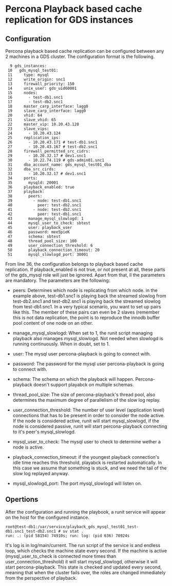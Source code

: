 # Percona Playback based cache replication for GDS instances

## Configuration

Percona playback based cache replication can be configured between any 2 machines in a GDS cluster. 
The configuration format is the following.

```
  9 gds_instances:
 10   gds_mysql_test01:
 11     type: mysql
 12     write_origin: snc1
 13     firewall_priority: 150
 14     unix_user: gds_uid60001
 15     nodes:
 16       - test-db1.snc1
 17       - test-db2.snc1
 18     master_carp_interface: lagg0
 19     slave_carp_interface: lagg0
 20     vhid: 64
 21     slave_vhid: 65
 22     master_vip: 10.20.43.120
 23     slave_vips:
 24       - 10.20.43.124
 25     replication_ips:
 26       - 10.20.43.171 # test-db1.snc1
 27       - 10.20.43.167 # test-db2.snc1
 28     firewall_permitted_src_cidrs:
 29       - 10.20.32.17 # dev1.snc1
 30       - 10.22.74.119 # gds-admin01.snc1
 31     dba_account_name: gds_mysql_test01_dba
 32     dba_src_cirds:
 33       - 10.20.32.17 # dev1.snc1
 34     ports:
 35       mysqld: 20001
 36     playback_enabled: true
 37     playback:
 38       peers:
 39         - node: test-db1.snc1
 40           peer: test-db2.snc1
 41         - node: test-db2.snc1
 42           peer: test-db1.snc1
 43       manage_mysql_slowlogd: 1
 44       mysql_user_to_check: sbtest
 45       user: playback_user
 46       password: mee5pieK
 47       schema: sbtest
 48       thread_pool_size: 100
 49       user_connection_threshold: 6
 50       playback_connection_timeout: 20
 51       mysql_slowlogd_port: 30001
```

From line 36, the configuration belongs to playback based cache replication. If playback_enabled is
not true, or not present at all, these parts of the gds_mysql role will just be ignored.
Apart from that, ll the parameters are mandatory. The parameters are the following:

- peers: Determines which node is replicating from which node. in the example above, test-db1.snc1 is
         playing back the streamed slowlog from test-db2.snc1 and test-db2.snc1 is playing back the
         streamed slowlog from test-db1.snc1. In a very typical scenario, you want to set up pairs like
         this. The member of these pairs can even be 2 slaves (remember this is not data replication, 
         the point is to reproduce the innodb buffer pool content of one node on an other.

- manage_mysql_slowlogd: When set to 1, the runit script managing playback also manages mysql_slowlogd.
                         Not needed when slowlogd is running continuously. When in doubt, set to 1.

- user: The mysql user percona-playback is going to connect with.

- password: The password for the mysql user percona-playback is going to connect with.

- schema: The schema on which the playback will happen. Percona-playback doesn't support playabck
          on multiple schemas.

- thread_pool_size: The size of percona-playback's thread pool, also determines the maximum degree 
                    of parallelism of the slow log replay.

- user_connection_threshold: The number of user level (application level) connections that has to be
                             present in order to consider the node active. If the node is considered
                             active, runit will start mysql_slowlogd, if the node is considered 
                             passive, runit will start percona-playback connecting to it's peer's
                             mysql_slowlogd.

- mysql_user_to_check: The mysql user to check to determine wether a node is active.

- playback_connection_timeout: if the youngest playback connection's idle time reaches this 
                               threshold, playabck is restarted automatically. In this case we 
                               assume that something is stuck, and we need the tail of the slow log replayed
                               anyway.

- mysql_slowlogd_port: The port mysql_slowlogd will listen on.

## Opertions

After the configuration and running the playbook, a runit service will appear on the host for the configured instance.

```
root@test-db1:/var/service/playback_gds_mysql_test01_test-db1.snc1_test-db2.snc1 # sv stat .
run: .: (pid 58154) 74910s; run: log: (pid 636) 78924s
```

It's log is in log/main/current. The run script of the service is and endless loop, which checks the machine state
every second. If the machine is active (mysql_user_to_check is connected more times than user_connection_threshold)
it will start mysql_slowlogd, otherwise it will start percona-playback. This state is checked and updated every second,
meaning that when the cluster fails over, the roles are changed immediately from the perspective of playback.
